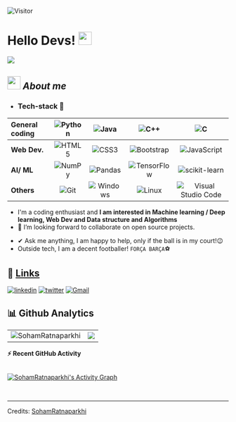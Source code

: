 ![Visitor](https://visitor-badge.laobi.icu/badge?page_id=SohamRatnaparkhi.repoName)
<h1> Hello Devs! <img src = "https://raw.githubusercontent.com/MartinHeinz/MartinHeinz/master/wave.gif" width = 30> </h1>
<img src="https://user-images.githubusercontent.com/92905626/167291814-f469ad75-182b-42dd-a631-c3a7df977884.jpg">
<p align='center'>
</p>
<!-- <h3>Soham here!</h3> -->
<!-- <img src="https://media.giphy.com/media/qgQUggAC3Pfv687qPC/giphy.gif" height="140"  /> -->
<!-- ![I love coding](https://media.giphy.com/media/qgQUggAC3Pfv687qPC/giphy.gif) -->

<!-- 🔍 [Personal Portfolio website](https://sohamratnaparkhi.github.io/PersonalWebsite_SohamR/)
<br>
📑 [Personal CV](https://sohamratnaparkhi.github.io/SohamR_cv/) -->

## <img src="https://media.giphy.com/media/ObNTw8Uzwy6KQ/giphy.gif" width="30">&nbsp;***About me***

- <h3> Tech-stack 📜</h3>
<!-- 	1.  Python <br>
	2.  Java <br>
	3.  C / C++ <br>
	4.  HTML, CSS, JS, Bootstrap <br>
	5.  Markdown <br>
	6.  Git and GitHub <br>
	7.  VS Code <br>
	8.  Kotlin <br> -->
| General coding | ![Python](https://img.shields.io/badge/python-3670A0?style=for-the-badge&logo=python&logoColor=ffdd54) | ![Java](https://img.shields.io/badge/java-%23ED8B00.svg?style=for-the-badge&logo=java&logoColor=white)| ![C++](https://img.shields.io/badge/c++-%2300599C.svg?style=for-the-badge&logo=c%2B%2B&logoColor=white)|![C](https://img.shields.io/badge/-%2300599C.svg?style=for-the-badge&logo=c&logoColor=white)|
|:---|:---:|:---:|:----:|:--------:|
| **Web Dev.**| ![HTML5](https://img.shields.io/badge/html5-%23E34F26.svg?style=for-the-badge&logo=html5&logoColor=white) | ![CSS3](https://img.shields.io/badge/css3-%231572B6.svg?style=for-the-badge&logo=css3&logoColor=white) |![Bootstrap](https://img.shields.io/badge/bootstrap-%23563D7C.svg?style=for-the-badge&logo=bootstrap&logoColor=white)|![JavaScript](https://img.shields.io/badge/javascript-%23323330.svg?style=for-the-badge&logo=javascript&logoColor=%23F7DF1E)|
|**AI/ ML**|![NumPy](https://img.shields.io/badge/numpy-%23013243.svg?style=for-the-badge&logo=numpy&logoColor=white)|![Pandas](https://img.shields.io/badge/pandas-%23150458.svg?style=for-the-badge&logo=pandas&logoColor=white)|![TensorFlow](https://img.shields.io/badge/TensorFlow-%23FF6F00.svg?style=for-the-badge&logo=TensorFlow&logoColor=white)|![scikit-learn](https://img.shields.io/badge/scikit--learn-%23F7931E.svg?style=for-the-badge&logo=scikit-learn&logoColor=white)|
|**Others**| ![Git](https://img.shields.io/badge/git-%23F05033.svg?style=for-the-badge&logo=git&logoColor=white) | ![Windows](https://img.shields.io/badge/Windows-0078D6?style=for-the-badge&logo=windows&logoColor=white) |![Linux](https://img.shields.io/badge/Ubuntu-E95420?style=for-the-badge&logo=ubuntu&logoColor=white)|![Visual Studio Code](https://img.shields.io/badge/Visual%20Studio%20Code-0078d7.svg?style=for-the-badge&logo=visual-studio-code&logoColor=white)
<!-- 
![Python](https://img.shields.io/badge/python-3670A0?style=for-the-badge&logo=python&logoColor=ffdd54)
![Java](https://img.shields.io/badge/java-%23ED8B00.svg?style=for-the-badge&logo=java&logoColor=white)
![C](https://img.shields.io/badge/c-%2300599C.svg?style=for-the-badge&logo=c&logoColor=white)
![C++](https://img.shields.io/badge/c++-%2300599C.svg?style=for-the-badge&logo=c%2B%2B&logoColor=white)
<br>
![HTML5](https://img.shields.io/badge/html5-%23E34F26.svg?style=for-the-badge&logo=html5&logoColor=white)
![CSS3](https://img.shields.io/badge/css3-%231572B6.svg?style=for-the-badge&logo=css3&logoColor=white)
![Bootstrap](https://img.shields.io/badge/bootstrap-%23563D7C.svg?style=for-the-badge&logo=bootstrap&logoColor=white)
![JavaScript](https://img.shields.io/badge/javascript-%23323330.svg?style=for-the-badge&logo=javascript&logoColor=%23F7DF1E)
<br>
![Kotlin](https://img.shields.io/badge/kotlin-%230095D5.svg?style=for-the-badge&logo=kotlin&logoColor=white)
<br>
![NumPy](https://img.shields.io/badge/numpy-%23013243.svg?style=for-the-badge&logo=numpy&logoColor=white)
![Pandas](https://img.shields.io/badge/pandas-%23150458.svg?style=for-the-badge&logo=pandas&logoColor=white)
![TensorFlow](https://img.shields.io/badge/TensorFlow-%23FF6F00.svg?style=for-the-badge&logo=TensorFlow&logoColor=white)
<br>
![Git](https://img.shields.io/badge/git-%23F05033.svg?style=for-the-badge&logo=git&logoColor=white)
![Windows](https://img.shields.io/badge/Windows-0078D6?style=for-the-badge&logo=windows&logoColor=white)
![Visual Studio Code](https://img.shields.io/badge/Visual%20Studio%20Code-0078d7.svg?style=for-the-badge&logo=visual-studio-code&logoColor=white)
 -->
- I'm  a coding enthusiast and 
**I am interested in Machine learning / Deep learning, Web Dev and Data structure and Algorithms**
- 👯 I’m looking forward to collaborate on open source projects.
<!--  - I like participating in coding contests. <br>
    <a href="https://www.codechef.com/users/soham_r">![CodeChef](https://img.shields.io/badge/CodeChef-%23964B00.svg?style=for-the-badge&logo=CodeChef&logoColor=white) </a>
    <a href="https://leetcode.com/Soham_R/">![LeetCode](https://img.shields.io/badge/LeetCode-000000?style=for-the-badge&logo=LeetCode&logoColor=#d16c06)</a>
    <a href="https://www.hackerrank.com/soham_ratnapark1">![HackerRank](https://img.shields.io/badge/-Hackerrank-2EC866?style=for-the-badge&logo=HackerRank&logoColor=white)</a> -->
- ✔ Ask me anything, I am happy to help, only if the ball is in my court!😉<br>
- Outside tech, I am a decent footballer! `FORÇA BARÇA`⚽
## 🔗 [Links](http://linkfree.eddiehub.org/SohamRatnaparkhi)

[![linkedin](https://img.shields.io/badge/linkedin-0A66C2?style=for-the-badge&logo=linkedin&logoColor=white)](https://www.linkedin.com/in/soham-ratnaparkhi-3a3775ab/)
[![twitter](https://img.shields.io/badge/twitter-1DA1F2?style=for-the-badge&logo=twitter&logoColor=white)](https://twitter.com/SohamR_7113)
<a href="soham.ratnaparkhi@gmail.com">![Gmail](https://img.shields.io/badge/Gmail-D14836?style=for-the-badge&logo=gmail&logoColor=white)</a>


## 📊 Github Analytics
 <table>
  <tr>
   
<td><img src="https://github-readme-streak-stats.herokuapp.com/?user=SohamRatnaparkhi&theme=algolia" alt="SohamRatnaparkhi"/>
    <td><img src="https://github-readme-stats.vercel.app/api?username=SohamRatnaparkhi&count_private=true&show_icons=true&theme=algolia" /></td>
  </tr>
</table>


<!--    <p align="center">
	  <img src="https://github-readme-stats.vercel.app/api/top-langs?username=SohamRatnaparkhi&langs_count=10&show_icons=true&locale=en&layout=compact&theme=algolia" alt="SohamRatnaparkhi" height="192px" width="600px"/>
  <br/>
 <b>Note:</b> Top languages is only a metric of the languages my public code consists of and doesn't reflect experience or skill level.
  </p> 
   <summary><b>🏆 Trophies</b></summary>
<br>

[![trophy](https://github-profile-trophy.vercel.app/?username=SohamRatnaparkhi&theme=onedark&row=1&column=6&margin-w=30)](https://github.com/ryo-ma/github-profile-trophy)

-->

  <summary><b>⚡ Recent GitHub Activity</b></summary>
  <br/>
  
   <a href="https://github.com/SohamRatnaparkhi"><img alt="SohamRatnaparkhi's Activity Graph" src="https://activity-graph.herokuapp.com/graph?username=SohamRatnaparkhi&custom_title=SohamRatnaparkhi's%20Contribution%20Graph&theme=react-dark" /></a>
  <br/> 


<br/>
<hr>
Credits: <a href="https://github.com/SohamRatnaparkhi">SohamRatnaparkhi</a>

